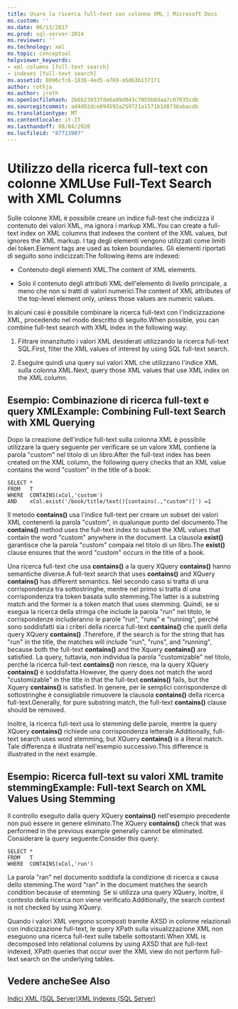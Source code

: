 ```yaml
---
title: Usare la ricerca full-text con colonne XML | Microsoft Docs
ms.custom: ''
ms.date: 06/13/2017
ms.prod: sql-server-2014
ms.reviewer: ''
ms.technology: xml
ms.topic: conceptual
helpviewer_keywords:
- xml columns [full-text search]
- indexes [full-text search]
ms.assetid: 8096cfc6-1836-4ed5-a769-a5d63b137171
author: rothja
ms.author: jroth
ms.openlocfilehash: 2b6b23933fde6a09d043c7055b0daa7c07035cdb
ms.sourcegitcommit: ad4d92dce894592a259721a1571b1d8736abacdb
ms.translationtype: MT
ms.contentlocale: it-IT
ms.lasthandoff: 08/04/2020
ms.locfileid: "87713907"
---
```

# <a name="use-full-text-search-with-xml-columns"></a><span data-ttu-id="27aa2-102">Utilizzo della ricerca full-text con colonne XML</span><span class="sxs-lookup"><span data-stu-id="27aa2-102">Use Full-Text Search with XML Columns</span></span>
  <span data-ttu-id="27aa2-103">Sulle colonne XML è possibile creare un indice full-text che indicizza il contenuto dei valori XML, ma ignora i markup XML.</span><span class="sxs-lookup"><span data-stu-id="27aa2-103">You can create a full-text index on XML columns that indexes the content of the XML values, but ignores the XML markup.</span></span> <span data-ttu-id="27aa2-104">I tag degli elementi vengono utilizzati come limiti dei token.</span><span class="sxs-lookup"><span data-stu-id="27aa2-104">Element tags are used as token boundaries.</span></span> <span data-ttu-id="27aa2-105">Gli elementi riportati di seguito sono indicizzati:</span><span class="sxs-lookup"><span data-stu-id="27aa2-105">The following items are indexed:</span></span>  
  
-   <span data-ttu-id="27aa2-106">Contenuto degli elementi XML.</span><span class="sxs-lookup"><span data-stu-id="27aa2-106">The content of XML elements.</span></span>  
  
-   <span data-ttu-id="27aa2-107">Solo il contenuto degli attributi XML dell'elemento di livello principale, a meno che non si tratti di valori numerici.</span><span class="sxs-lookup"><span data-stu-id="27aa2-107">The content of XML attributes of the top-level element only, unless those values are numeric values.</span></span>  
  
 <span data-ttu-id="27aa2-108">In alcuni casi è possibile combinare la ricerca full-text con l'indicizzazione XML, procedendo nel modo descritto di seguito.</span><span class="sxs-lookup"><span data-stu-id="27aa2-108">When possible, you can combine full-text search with XML index in the following way:</span></span>  
  
1.  <span data-ttu-id="27aa2-109">Filtrare innanzitutto i valori XML desiderati utilizzando la ricerca full-text SQL.</span><span class="sxs-lookup"><span data-stu-id="27aa2-109">First, filter the XML values of interest by using SQL full-text search.</span></span>  
  
2.  <span data-ttu-id="27aa2-110">Eseguire quindi una query sui valori XML che utilizzano l'indice XML sulla colonna XML.</span><span class="sxs-lookup"><span data-stu-id="27aa2-110">Next, query those XML values that use XML index on the XML column.</span></span>  
  
## <a name="example-combining-full-text-search-with-xml-querying"></a><span data-ttu-id="27aa2-111">Esempio: Combinazione di ricerca full-text e query XML</span><span class="sxs-lookup"><span data-stu-id="27aa2-111">Example: Combining Full-text Search with XML Querying</span></span>  
 <span data-ttu-id="27aa2-112">Dopo la creazione dell'indice full-text sulla colonna XML è possibile utilizzare la query seguente per verificare se un valore XML contiene la parola "custom" nel titolo di un libro:</span><span class="sxs-lookup"><span data-stu-id="27aa2-112">After the full-text index has been created on the XML column, the following query checks that an XML value contains the word "custom" in the title of a book:</span></span>  
  
```  
SELECT *   
FROM   T   
WHERE  CONTAINS(xCol,'custom')   
AND    xCol.exist('/book/title/text()[contains(.,"custom")]') =1  
```  
  
 <span data-ttu-id="27aa2-113">Il metodo **contains()** usa l'indice full-text per creare un subset dei valori XML contenenti la parola "custom", in qualunque punto del documento.</span><span class="sxs-lookup"><span data-stu-id="27aa2-113">The **contains()** method uses the full-text index to subset the XML values that contain the word "custom" anywhere in the document.</span></span> <span data-ttu-id="27aa2-114">La clausola **exist()** garantisce che la parola "custom" compaia nel titolo di un libro.</span><span class="sxs-lookup"><span data-stu-id="27aa2-114">The **exist()** clause ensures that the word "custom" occurs in the title of a book.</span></span>  
  
 <span data-ttu-id="27aa2-115">Una ricerca full-text che usa **contains()** a la query XQuery **contains()** hanno semantiche diverse.</span><span class="sxs-lookup"><span data-stu-id="27aa2-115">A full-text search that uses **contains()** and XQuery **contains()** has different semantics.</span></span> <span data-ttu-id="27aa2-116">Nel secondo caso si tratta di una corrispondenza tra sottostringhe, mentre nel primo si tratta di una corrispondenza tra token basata sullo stemming.</span><span class="sxs-lookup"><span data-stu-id="27aa2-116">The latter is a substring match and the former is a token match that uses stemming.</span></span> <span data-ttu-id="27aa2-117">Quindi, se si esegua la ricerca della stringa che include la parola "run" nel titolo, le corrispondenze includeranno le parole "run", "runs" e "running", perché sono soddisfatti sia i criteri della ricerca full-text **contains()** che quelli della query XQuery **contains()** .</span><span class="sxs-lookup"><span data-stu-id="27aa2-117">Therefore, if the search is for the string that has "run" in the title, the matches will include "run", "runs", and "running", because both the full-text **contains()** and the Xquery **contains()** are satisfied.</span></span> <span data-ttu-id="27aa2-118">La query, tuttavia, non individua la parola "customizable" nel titolo, perché la ricerca full-text **contains()** non riesce, ma la query XQuery **contains()** è soddisfatta.</span><span class="sxs-lookup"><span data-stu-id="27aa2-118">However, the query does not match the word "customizable" in the title in that the full-text **contains()** fails, but the Xquery **contains()** is satisfied.</span></span> <span data-ttu-id="27aa2-119">In genere, per le semplici corrispondenze di sottostringhe è consigliabile rimuovere la clausola **contains()** della ricerca full-text.</span><span class="sxs-lookup"><span data-stu-id="27aa2-119">Generally, for pure substring match, the full-text **contains()** clause should be removed.</span></span>  
  
 <span data-ttu-id="27aa2-120">Inoltre, la ricerca full-text usa lo stemming delle parole, mentre la query XQuery **contains()** richiede una corrispondenza letterale.</span><span class="sxs-lookup"><span data-stu-id="27aa2-120">Additionally, full-text search uses word stemming, but XQuery **contains()** is a literal match.</span></span> <span data-ttu-id="27aa2-121">Tale differenza è illustrata nell'esempio successivo.</span><span class="sxs-lookup"><span data-stu-id="27aa2-121">This difference is illustrated in the next example.</span></span>  
  
## <a name="example-full-text-search-on-xml-values-using-stemming"></a><span data-ttu-id="27aa2-122">Esempio: Ricerca full-text su valori XML tramite stemming</span><span class="sxs-lookup"><span data-stu-id="27aa2-122">Example: Full-text Search on XML Values Using Stemming</span></span>  
 <span data-ttu-id="27aa2-123">Il controllo eseguito dalla query XQuery **contains()** nell'esempio precedente non può essere in genere eliminato.</span><span class="sxs-lookup"><span data-stu-id="27aa2-123">The XQuery **contains()** check that was performed in the previous example generally cannot be eliminated.</span></span> <span data-ttu-id="27aa2-124">Considerare la query seguente:</span><span class="sxs-lookup"><span data-stu-id="27aa2-124">Consider this query:</span></span>  
  
```  
SELECT *   
FROM   T   
WHERE  CONTAINS(xCol,'run')   
```  
  
 <span data-ttu-id="27aa2-125">La parola "ran" nel documento soddisfa la condizione di ricerca a causa dello stemming.</span><span class="sxs-lookup"><span data-stu-id="27aa2-125">The word "ran" in the document matches the search condition because of stemming.</span></span> <span data-ttu-id="27aa2-126">Se si utilizza una query XQuery, inoltre, il contesto della ricerca non viene verificato.</span><span class="sxs-lookup"><span data-stu-id="27aa2-126">Additionally, the search context is not checked by using XQuery.</span></span>  
  
 <span data-ttu-id="27aa2-127">Quando i valori XML vengono scomposti tramite AXSD in colonne relazionali con indicizzazione full-text, le query XPath sulla visualizzazione XML non eseguono una ricerca full-text sulle tabelle sottostanti.</span><span class="sxs-lookup"><span data-stu-id="27aa2-127">When XML is decomposed into relational columns by using AXSD that are full-text indexed, XPath queries that occur over the XML view do not perform full-text search on the underlying tables.</span></span>  
  
## <a name="see-also"></a><span data-ttu-id="27aa2-128">Vedere anche</span><span class="sxs-lookup"><span data-stu-id="27aa2-128">See Also</span></span>  
 [<span data-ttu-id="27aa2-129">Indici XML &#40;SQL Server&#41;</span><span class="sxs-lookup"><span data-stu-id="27aa2-129">XML Indexes &#40;SQL Server&#41;</span></span>](xml-indexes-sql-server.md)  
  
  
